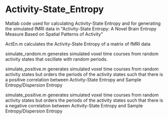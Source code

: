 # Activity-State_Entropy
Matlab code used for calculating Activity-State Entropy and for generating the simulated fMRI data in "Activity-State Entropy: A Novel Brain Entropy Measure Based on Spatial Patterns of Activity"

ActEn.m calculates the Activity-State Entropy of a matrix of fMRI data

simulate_random.m generates simulated voxel time courses from random activity states that oscillate with random periods. 

simulate_positive.m generates simulated voxel time courses from random activity states but orders the periods of the activity states such that there is a positive correlation between Activity-State Entropy and Sample Entropy/Dispersion Entropy

simulate_positive.m generates simulated voxel time courses from random activity states but orders the periods of the activity states such that there is a negative correlation between Activity-State Entropy and Sample Entropy/Dispersion Entropy

